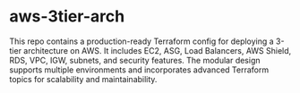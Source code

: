 # aws-3tier-arch
This repo contains a production-ready Terraform config for deploying a 3-tier architecture on AWS. It includes EC2, ASG, Load Balancers, AWS Shield, RDS, VPC, IGW, subnets, and security features. The modular design supports multiple environments and incorporates advanced Terraform topics for scalability and maintainability.
